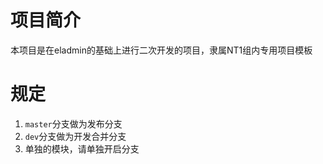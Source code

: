 # 项目简介

本项目是在eladmin的基础上进行二次开发的项目，隶属NT1组内专用项目模板


# 规定
1. `master`分支做为发布分支
2. `dev`分支做为开发合并分支
3. 单独的模块，请单独开启分支